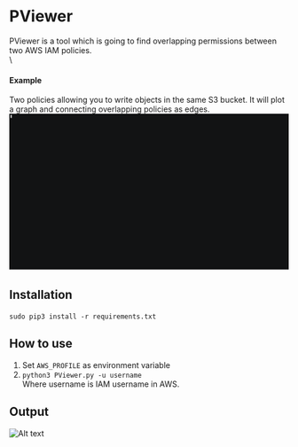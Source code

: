 # PViewer
PViewer is a tool which is going to find overlapping permissions between two AWS IAM policies.\
\
#### Example
Two policies allowing you to write objects in the same S3 bucket. It will plot a graph and connecting overlapping policies as edges. 
![Alt text](https://github.com/ankitsaini2609/PViewer/blob/master/demo.gif "demo")  

## Installation
```sudo pip3 install -r requirements.txt```

## How to use
1. Set ```AWS_PROFILE``` as environment variable<br/>
2. ```python3 PViewer.py -u username```<br/>
Where username is IAM username in AWS.

## Output
![Alt text](https://github.com/ankitsaini2609/policy_viewer/blob/master/output.png "Graph of Conflicting Policy")
